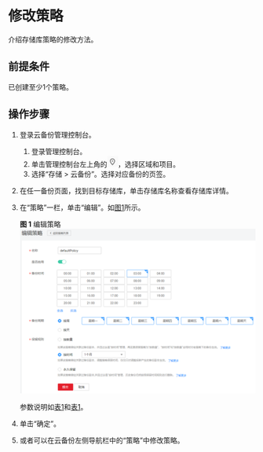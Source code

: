 # 修改策略<a name="cbr_03_0027"></a>

介绍存储库策略的修改方法。

## 前提条件<a name="section15453010184119"></a>

已创建至少1个策略。

## 操作步骤<a name="section15981174344112"></a>

1.  登录云备份管理控制台。
    1.  登录管理控制台。
    2.  单击管理控制台左上角的![](figures/icon-region.png)，选择区域和项目。
    3.  选择“存储 \> 云备份”。选择对应备份的页签。

2.  在任一备份页面，找到目标存储库，单击存储库名称查看存储库详情。
3.  在“策略”一栏，单击“编辑”。如[图1](#fig12897922174518)所示。

    **图 1**  编辑策略<a name="fig12897922174518"></a>  
    ![](figures/编辑策略.png "编辑策略")

    参数说明如[表1](创建存储库备份策略.md#table18975142115146)和[表1](创建存储库复制策略.md#table18975142115146)。

4.  单击“确定”。
5.  或者可以在云备份左侧导航栏中的“策略”中修改策略。

